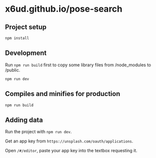 # x6ud.github.io/pose-search

## Project setup

```
npm install
```

## Development

Run `npm run build` first to copy some library files from /node_modules to /public.

```
npm run dev
```

## Compiles and minifies for production

```
npm run build
```

## Adding data

Run the project with `npm run dev`.

Get an app key from `https://unsplash.com/oauth/applications`.

Open `/#/editor`, paste your app key into the textbox requesting it.

